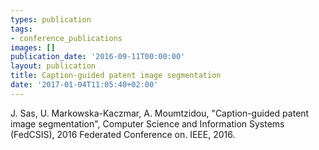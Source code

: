 ```yaml
---
types: publication
tags:
- conference_publications
images: []
publication_date: '2016-09-11T00:00:00'
layout: publication
title: Caption-guided patent image segmentation
date: '2017-01-04T11:05:40+02:00'
---
```

<p>J. Sas, U. Markowska-Kaczmar, A. Moumtzidou, "Caption-guided patent image segmentation", Computer Science and Information Systems (FedCSIS), 2016 Federated Conference on. IEEE, 2016.</p>
